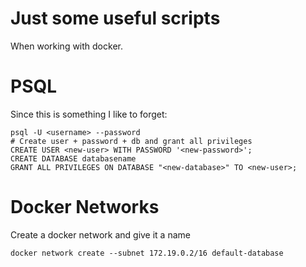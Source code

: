 # Just some useful scripts

When working with docker.

# PSQL

Since this is something I like to forget:

```
psql -U <username> --password
# Create user + password + db and grant all privileges
CREATE USER <new-user> WITH PASSWORD '<new-password>';
CREATE DATABASE databasename
GRANT ALL PRIVILEGES ON DATABASE "<new-database>" TO <new-user>;
```

# Docker Networks

Create a docker network and give it a name

```
docker network create --subnet 172.19.0.2/16 default-database
```

